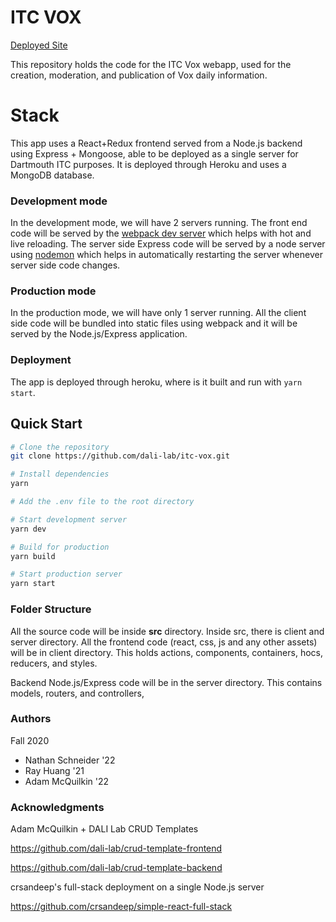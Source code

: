 # ITC VOX

[Deployed Site](https://itc-vox.herokuapp.com)

This repository holds the code for the ITC Vox webapp, used for the creation, moderation, and publication of Vox daily information.  

# Stack

This app uses a React+Redux frontend served from a Node.js backend using Express + Mongoose, able to be deployed as a single server for Dartmouth ITC purposes. It is deployed through Heroku and uses a MongoDB database. 

### Development mode

In the development mode, we will have 2 servers running. The front end code will be served by the [webpack dev server](https://webpack.js.org/configuration/dev-server/) which helps with hot and live reloading. The server side Express code will be served by a node server using [nodemon](https://nodemon.io/) which helps in automatically restarting the server whenever server side code changes.

### Production mode

In the production mode, we will have only 1 server running. All the client side code will be bundled into static files using webpack and it will be served by the Node.js/Express application.

### Deployment
The app is deployed through heroku, where is it built and run with `yarn start`. 
## Quick Start

```bash
# Clone the repository
git clone https://github.com/dali-lab/itc-vox.git

# Install dependencies
yarn 

# Add the .env file to the root directory

# Start development server
yarn dev 

# Build for production
yarn build 

# Start production server
yarn start 
```

### Folder Structure

All the source code will be inside **src** directory. Inside src, there is client and server directory. All the frontend code (react, css, js and any other assets) will be in client directory. This holds actions, components, containers, hocs, reducers, and styles. 

 Backend Node.js/Express code will be in the server directory. This contains models, routers, and controllers, 

### Authors

Fall 2020
 - Nathan Schneider '22
 - Ray Huang '21
 - Adam McQuilkin '22
### Acknowledgments

Adam McQuilkin + DALI Lab CRUD Templates

https://github.com/dali-lab/crud-template-frontend

https://github.com/dali-lab/crud-template-backend

crsandeep's full-stack deployment on a single Node.js server

https://github.com/crsandeep/simple-react-full-stack